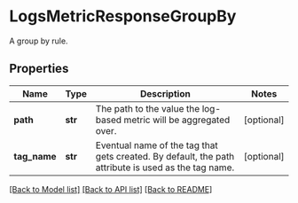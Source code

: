 # LogsMetricResponseGroupBy

A group by rule.

## Properties

| Name         | Type    | Description                                                                                         | Notes      |
| ------------ | ------- | --------------------------------------------------------------------------------------------------- | ---------- |
| **path**     | **str** | The path to the value the log-based metric will be aggregated over.                                 | [optional] |
| **tag_name** | **str** | Eventual name of the tag that gets created. By default, the path attribute is used as the tag name. | [optional] |

[[Back to Model list]](README.md#documentation-for-models) [[Back to API list]](README.md#documentation-for-api-endpoints) [[Back to README]](README.md)
